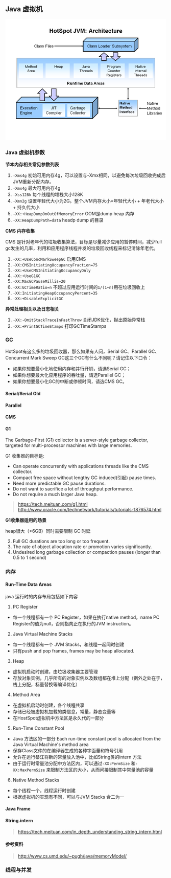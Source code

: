## Java 虚拟机



![虚拟机](./img/hotspot-jvm.png)

### Java 虚拟机参数

**节本内存相关常见参数列表**

1. `-Xms4g` 初始可用内存4g，可以设置与-Xmx相同，以避免每次垃圾回收完成后JVM重新分配内存。
2. `-Xmx4g` 最大可用内存4g
3. `-Xss128k` 每个线程的堆栈大小128K
4. `-Xmn2g` 设置年轻代大小为2G。整个JVM内存大小=年轻代大小 + 年老代大小 + 持久代大小
5. `-XX:+HeapDumpOnOutOfMemoryError` OOM是dump heap 内存
6. `-XX:HeapDumpPath=data` headp dump 的目录

**CMS 内存收集**

CMS 是针对老年代的垃圾收集算法，目标是尽量减少应用的暂停时间，减少full gc发生的几率，利用和应用程序线程并发的垃圾回收线程来标记清除年老代。

1. `-XX:+UseConcMarkSweepGC` 启用CMS
2. `-XX:CMSInitiatingOccupancyFraction=75`
3. `-XX:+UseCMSInitiatingOccupancyOnly`
4. `-XX:+UseG1GC`
5. `-XX:MaxGCPauseMillis=20`
6. `-XX:GCTimeRatio=n` 不超过应用运行时间的`1/(1+n)`用在垃圾回收上
7. `-XX:InitiatingHeapOccupancyPercent=35` 
8. `-XX:+DisableExplicitGC`

**异常处理相关以及日志相关**

1. `-XX:-OmitStackTraceInFastThrow` 关闭JDK优化，抛出原始异常栈
2. `-XX:+PrintGCTimeStamps` 打印GCTimeStamps

### GC

HotSpot有这么多的垃圾回收器，那么如果有人问，Serial GC、Parallel GC、Concurrent Mark Sweep GC这三个GC有什么不同呢？请记住以下口令：

* 如果你想要最小化地使用内存和并行开销，请选Serial GC；
* 如果你想要最大化应用程序的吞吐量，请选Parallel GC；
* 如果你想要最小化GC的中断或停顿时间，请选CMS GC。

#### Serial/Serial Old

#### Parallel


#### CMS

#### G1

The Garbage-First (G1) collector is a server-style garbage collector, targeted for multi-processor machines with large memories.

G1 收集器的目标是:

* Can operate concurrently with applications threads like the CMS collector.
* Compact free space without lengthy GC induced(引起) pause times.
* Need more predictable GC pause durations.
* Do not want to sacrifice a lot of throughput performance.
* Do not require a much larger Java heap.


> https://tech.meituan.com/g1.html
> http://www.oracle.com/technetwork/tutorials/tutorials-1876574.html

**G1收集器适用的场景**

heap很大（>6GB）同时需要限制 GC 时延

2. Full GC durations are too long or too frequent.
3. The rate of object allocation rate or promotion varies significantly.
4. Undesired long garbage collection or compaction pauses (longer than 0.5 to 1 second)

### 内存

#### Run-Time Data Areas

java 运行时的内存布局包括如下内容

1. PC Register
 * 每一个线程都有一个 PC Register，如果在执行native method，name PC Register的值为null，否则指向正在执行的JVM instruction。
2. Java Virtual Machine Stacks
 * 每一个线程都有一个 JVM Stacks，和线程一起同时创建
 * 只有push and pop frames, frames may be heap allocated.
3. Heap
 * 虚拟机启动时创建，由垃圾收集器主要管理
 * 存放对象实例，几乎所有的对象实例以及数组都在堆上分配（例外之处在于，栈上分配，标量替换等编译优化）
4. Method Area
 * 在虚拟机启动时创建，各个线程共享
 * 存储已经被虚拟机加载的类信息，常量，静态变量等
 * 在HostSpot虚拟机中方法区是永久代的一部分
5. Run-Time Constant Pool
 * Java 方法区的一部分 Each run-time constant pool is allocated from the Java Virtual Machine's method
area
 * 保存Class文件的在编译器生成的各种字面量和符号引用
 * 允许在运行綦江将新的常量放入池中，比如String类的intern 方法
 * 由于运行时常量池分配中方法区内，可以通过`-XX:PermSize` 和`-XX:MaxPermSize` 来限制方法区的大小，从而间接限制其中常量池的容量
6. Native Method Stacks
 * 每个线程一个，线程运行时创建
 * 根据虚拟机的实现有不同，可以与JVM Stacks 合二为一

#### Java Frame




#### String.intern

> https://tech.meituan.com/in_depth_understanding_string_intern.html


#### 参考资料

> http://www.cs.umd.edu/~pugh/java/memoryModel/

### 线程与并发
